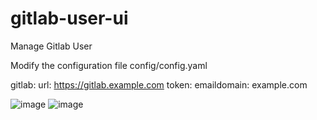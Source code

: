 # gitlab-user-ui
Manage Gitlab User

Modify the configuration file config/config.yaml

gitlab:
  url: https://gitlab.example.com
  token: <token>
  emaildomain: example.com
 
![image](https://user-images.githubusercontent.com/95895072/146724195-b51f6766-f005-4ab1-8095-fe938f5164a3.png)
![image](https://user-images.githubusercontent.com/95895072/146729431-bd864671-fe12-4799-a833-31b5f6534e68.png)
